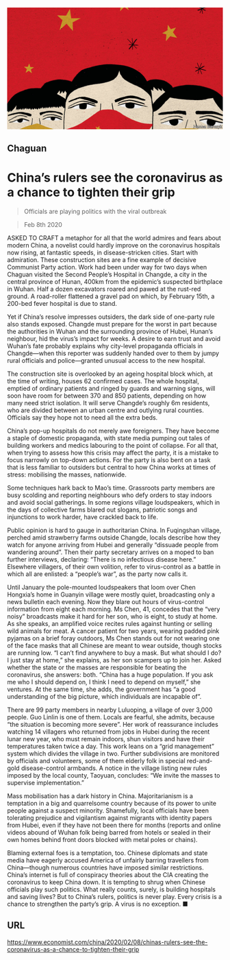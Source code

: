 ![](./images/20200208_CND000_0.jpg)

## Chaguan

# China’s rulers see the coronavirus as a chance to tighten their grip

> Officials are playing politics with the viral outbreak

> Feb 8th 2020

ASKED TO CRAFT a metaphor for all that the world admires and fears about modern China, a novelist could hardly improve on the coronavirus hospitals now rising, at fantastic speeds, in disease-stricken cities. Start with admiration. These construction sites are a fine example of decisive Communist Party action. Work had been under way for two days when Chaguan visited the Second People’s Hospital in Changde, a city in the central province of Hunan, 400km from the epidemic’s suspected birthplace in Wuhan. Half a dozen excavators roared and pawed at the rust-red ground. A road-roller flattened a gravel pad on which, by February 15th, a 200-bed fever hospital is due to stand.

Yet if China’s resolve impresses outsiders, the dark side of one-party rule also stands exposed. Changde must prepare for the worst in part because the authorities in Wuhan and the surrounding province of Hubei, Hunan’s neighbour, hid the virus’s impact for weeks. A desire to earn trust and avoid Wuhan’s fate probably explains why city-level propaganda officials in Changde—when this reporter was suddenly handed over to them by jumpy rural officials and police—granted unusual access to the new hospital.

The construction site is overlooked by an ageing hospital block which, at the time of writing, houses 62 confirmed cases. The whole hospital, emptied of ordinary patients and ringed by guards and warning signs, will soon have room for between 370 and 850 patients, depending on how many need strict isolation. It will serve Changde’s roughly 6m residents, who are divided between an urban centre and outlying rural counties. Officials say they hope not to need all the extra beds.

China’s pop-up hospitals do not merely awe foreigners. They have become a staple of domestic propaganda, with state media pumping out tales of building workers and medics labouring to the point of collapse. For all that, when trying to assess how this crisis may affect the party, it is a mistake to focus narrowly on top-down actions. For the party is also bent on a task that is less familiar to outsiders but central to how China works at times of stress: mobilising the masses, nationwide.

Some techniques hark back to Mao’s time. Grassroots party members are busy scolding and reporting neighbours who defy orders to stay indoors and avoid social gatherings. In some regions village loudspeakers, which in the days of collective farms blared out slogans, patriotic songs and injunctions to work harder, have crackled back to life.

Public opinion is hard to gauge in authoritarian China. In Fuqingshan village, perched amid strawberry farms outside Changde, locals describe how they watch for anyone arriving from Hubei and generally “dissuade people from wandering around”. Then their party secretary arrives on a moped to ban further interviews, declaring: “There is no infectious disease here.” Elsewhere villagers, of their own volition, refer to virus-control as a battle in which all are enlisted: a “people’s war”, as the party now calls it.

Until January the pole-mounted loudspeakers that loom over Chen Hongxia’s home in Guanyin village were mostly quiet, broadcasting only a news bulletin each evening. Now they blare out hours of virus-control information from eight each morning. Ms Chen, 41, concedes that the “very noisy” broadcasts make it hard for her son, who is eight, to study at home. As she speaks, an amplified voice recites rules against hunting or selling wild animals for meat. A cancer patient for two years, wearing padded pink pyjamas on a brief foray outdoors, Ms Chen stands out for not wearing one of the face masks that all Chinese are meant to wear outside, though stocks are running low. “I can’t find anywhere to buy a mask. But what should I do? I just stay at home,” she explains, as her son scampers up to join her. Asked whether the state or the masses are responsible for beating the coronavirus, she answers: both. “China has a huge population. If you ask me who I should depend on, I think I need to depend on myself,” she ventures. At the same time, she adds, the government has “a good understanding of the big picture, which individuals are incapable of”.

There are 99 party members in nearby Luluoping, a village of over 3,000 people. Guo Linlin is one of them. Locals are fearful, she admits, because “the situation is becoming more severe”. Her work of reassurance includes watching 14 villagers who returned from jobs in Hubei during the recent lunar new year, who must remain indoors, shun visitors and have their temperatures taken twice a day. This work leans on a “grid management” system which divides the village in two. Further subdivisions are monitored by officials and volunteers, some of them elderly folk in special red-and-gold disease-control armbands. A notice in the village listing new rules imposed by the local county, Taoyuan, concludes: “We invite the masses to supervise implementation.”

Mass mobilisation has a dark history in China. Majoritarianism is a temptation in a big and quarrelsome country because of its power to unite people against a suspect minority. Shamefully, local officials have been tolerating prejudice and vigilantism against migrants with identity papers from Hubei, even if they have not been there for months (reports and online videos abound of Wuhan folk being barred from hotels or sealed in their own homes behind front doors blocked with metal poles or chains).

Blaming external foes is a temptation, too. Chinese diplomats and state media have eagerly accused America of unfairly barring travellers from China—though numerous countries have imposed similar restrictions. China’s internet is full of conspiracy theories about the CIA creating the coronavirus to keep China down. It is tempting to shrug when Chinese officials play such politics. What really counts, surely, is building hospitals and saving lives? But to China’s rulers, politics is never play. Every crisis is a chance to strengthen the party’s grip. A virus is no exception. ■

## URL

https://www.economist.com/china/2020/02/08/chinas-rulers-see-the-coronavirus-as-a-chance-to-tighten-their-grip
